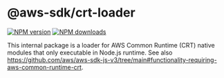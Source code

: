 # @aws-sdk/crt-loader

[![NPM version](https://img.shields.io/npm/v/@aws-sdk/crt-loader/latest.svg)](https://www.npmjs.com/package/@aws-sdk/crt-loader)
[![NPM downloads](https://img.shields.io/npm/dm/@aws-sdk/crt-loader.svg)](https://www.npmjs.com/package/@aws-sdk/crt-loader)

This internal package is a loader for AWS Common Runtime (CRT) native modules that only executable in Node.js runtime.
See also https://github.com/aws/aws-sdk-js-v3/tree/main#functionality-requiring-aws-common-runtime-crt.
